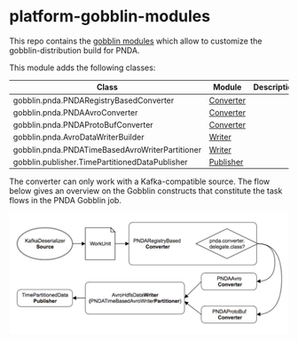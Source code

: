 # platform-gobblin-modules

This repo contains the [gobblin modules](https://gobblin.readthedocs.io/en/latest/developer-guide/GobblinModules/) which allow to customize the gobblin-distribution build for PNDA.

This module adds the following classes:

| Class                                             | Module        | Description                             |
|---------------------------------------------------|---------------|-----------------------------------------|
| gobblin.pnda.PNDARegistryBasedConverter           | [Converter](https://gobblin.readthedocs.io/en/latest/Gobblin-Architecture/#converter)     | 
| gobblin.pnda.PNDAAvroConverter                    | [Converter](https://gobblin.readthedocs.io/en/latest/Gobblin-Architecture/#converter)     | 
| gobblin.pnda.PNDAProtoBufConverter                | [Converter](https://gobblin.readthedocs.io/en/latest/Gobblin-Architecture/#converter)     | 
| gobblin.pnda.AvroDataWriterBuilder                | [Writer](https://gobblin.readthedocs.io/en/latest/Gobblin-Architecture/#data-writer)
| gobblin.pnda.PNDATimeBasedAvroWriterPartitioner   | [Writer](https://gobblin.readthedocs.io/en/latest/Gobblin-Architecture/#data-writer)
| gobblin.publisher.TimePartitionedDataPublisher    | [Publisher](https://gobblin.readthedocs.io/en/latest/Gobblin-Architecture/#data-publisher)

The converter can only work with a Kafka-compatible source. The flow below gives an overview on the Gobblin constructs that constitute the task flows in the PNDA Gobblin job.

![Gobblin task flows](./images/GobblinDataWorkflow.png)


